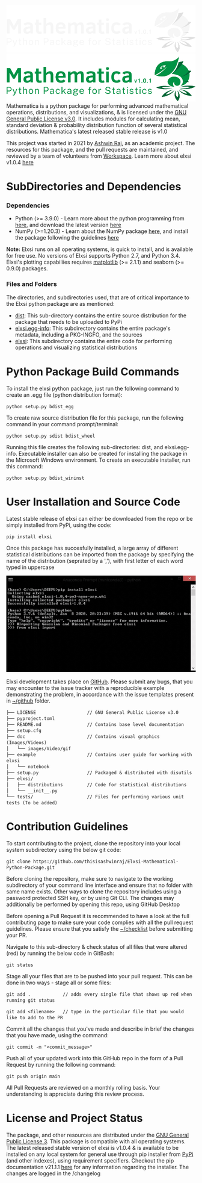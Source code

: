 ![](https://github.com/thisisashwinraj/Mathematica-Python-Package/blob/main/assets/images/Mathematica_Banner_Dark.png#gh-dark-mode-only)
![](https://github.com/thisisashwinraj/Mathematica-Python-Package/blob/main/assets/images/Mathematica_Banner_Light.png#gh-light-mode-only)
Mathematica is a python package for performing advanced mathematical operations, distributions, and visualizations, & is licensed under the [GNU General Public License v3.0](https://github.com/thisisashwinraj/Elxsi-Mathematical-Python-Package/blob/main/LICENSE). It includes modules for calculating mean, standard deviation & probability distribution function of several statistical distributions. Mathematica's latest released stable release is v1.0

This project was started in 2021 by [Ashwin Raj](https://www.github.com/thisisashwinraj), as an academic project. The resources for this package, and the pull requests are maintained, and reviewed by a team of volunteers from [Workspace](https://github.com/workspacedevelopers). Learn more about elxsi v1.0.4 [here](https://codeinplace.stanford.edu/2021/showcase/436)


# SubDirectories and Dependencies
### Dependencies
- Python (>= 3.9.0) - Learn more about the python programming from [here](https://www.python.org/), and download the latest version [here](https://www.python.org/downloads/)
- NumPy (>=1.20.3) - Learn about the NumPy package [here](https://numpy.org/), and install the package following the guidelines [here](https://numpy.org/install/)

**Note:**
Elxsi runs on all operating systems, is quick to install, and is available for free use. No versions of Elxsi supports Python 2.7, and Python 3.4. Elxsi's plotting capabiliies requires [matplotlib](https://matplotlib.org/) (>= 2.1.1) and seaborn (>= 0.9.0) packages.

### Files and Folders
The directories, and subdirectories used, that are of critical importance to the Elxsi python package are as mentioned:
- [dist](https://github.com/thisisashwinraj/Elxsi-Mathematical-Python-Package/tree/main/dist): This sub-directory contains the entire source distribution for the package that needs to be uploaded to PyPi
- [elxsi.egg-info](https://github.com/thisisashwinraj/Elxsi-Mathematical-Python-Package/tree/main/elxsi.egg-info): This subdirectory contains the entire package's metadata, including a PKG-INGFO, and the sources
- [elxsi](https://github.com/thisisashwinraj/Elxsi-Mathematical-Python-Package/tree/main/elxsi): This subdirectory contains the entire code for performing operations and visualizing statistical distributions

# Python Package Build Commands
To install the elxsi python package, just run the following command to create an .egg file (python distribution format):
```
python setup.py bdist_egg
```
To create raw source distribution file for this package, run the following command in your command prompt/terminal:
```
python setup.py sdist bdist_wheel
```
Running this file creates the following sub-directories: dist, and elxsi.egg-info. Executable installer can also be created for installing the package in the Microsoft Windows environment. 
To create an executable installer, run this command:
```
python setup.py bdist_wininst
```
# User Installation and Source Code
Latest stable release of elxsi can either be downloaded from the repo or be simply installed from PyPi, using the code:
```
pip install elxsi
```
Once this package has succesfully installed, a large array of different statistical distributions can be imported from the package by specifying the name of the distribution (seprated by a ','), with first letter of each word typed in uppercase

![pip install elxsi](https://github.com/thisisashwinraj/Elxsi-Mathematical-Python-Package/blob/main/doc/gifs/elxsiReadmeGIF.gif)

Elxsi development takes place on [GitHub](https://github.com/thisisashwinraj/Elxsi-Mathematical-Python-Package). Please submit any bugs, that you may encounter to the issue tracker with a reproducible example demonstrating the problem, in accordance with the issue templates present in [~/github](https://github.com/thisisashwinraj/Elxsi-Mathematical-Python-Package/tree/main/.github) folder.
    
    ├── LICENSE                   // GNU General Public License v3.0
    ├── pyproject.toml
    ├── README.md                 // Contains base level documentation
    ├── setup.cfg
    ├── doc                       // Contains visual graphics (Images/Videos)
    │   └── images/Video/gif 
    ├── example                   // Contains user guide for working with elxsi
    │   └── notebook
    ├── setup.py                  // Packaged & distributed with disutils
    ├── elxsi/
    │   ├── distributions         // Code for statistical distributions
    │   └── __init__.py
    └── tests/                    // Files for performing various unit tests (To be added)
    

# Contribution Guidelines
To start contributing to the project, clone the repository into your local system subdirectory using the below git code:
```
git clone https://github.com/thisisashwinraj/Elxsi-Mathematical-Python-Package.git
```
Before cloning the repository, make sure to navigate to the working subdirectory of your command line interface and ensure that no folder with same name exists. Other ways to clone the repository includes using a password protected SSH key, or by using Git CLI. The changes may additionally be performed by opening this repo, using GitHub Desktop

Before opening a Pull Request it is recommended to have a look at the full contributing page to make sure your code complies with all the pull request guidelines. Please ensure that you satisfy the [~/checklist](https://github.com/thisisashwinraj/Elxsi-Mathematical-Python-Package/tree/main/Template%20Files/PULL_REQUEST_TEMPLATE) before submitting your PR.

Navigate to this sub-directory & check status of all files that were altered (red) by running the below code in GitBash:
```
git status
```
Stage all your files that are to be pushed into your pull request. This can be done in two ways - stage all or some files:
```
git add .            // adds every single file that shows up red when running git status
```
```
git add <filename>   // type in the particular file that you would like to add to the PR
```

Commit all the changes that you've made and describe in brief the changes that you have made, using the command:
```
git commit -m "<commit_message>"
```
Push all of your updated work into this GitHub repo in the form of a Pull Request by running the following command:
```
git push origin main
```
All Pull Requests are reviewed on a monthly rolling basis. Your understanding is appreciate during this review process.

# License and Project Status
The package, and other resources are distributed under the [GNU General Public License 3](https://github.com/thisisashwinraj/Elxsi-Mathematical-Python-Package/blob/main/LICENSE). This package is compatible with all operating systems. The latest released stable version of elxsi is v1.0.4 & is available to be installed on any local system for general use through pip installer from [PyPi](https://pypi.org/project/elxsi/) (and other indexes), using requirement specifiers. Checkout the pip documentation v21.1.1 [here](https://pip.pypa.io/en/stable/) for any information regarding the installer. The changes are logged in the /changelog
